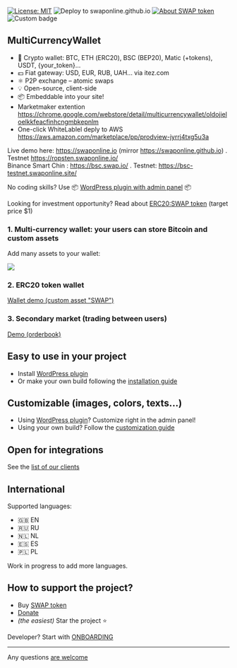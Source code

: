 ﻿[![License: MIT](https://img.shields.io/badge/License-MIT-green.svg)](LICENSE)
![Deploy to swaponline.github.io](https://github.com/swaponline/MultiCurrencyWallet/workflows/Deploy%20to%20swaponline.github.io/badge.svg)
[![About SWAP token](https://img.shields.io/badge/ERC20-SWAP-green)](https://github.com/swaponline/MultiCurrencyWallet/blob/master/docs/SWAPTOKEN.md)
![Custom badge](https://img.shields.io/endpoint?label=SWAP%20token%20price&url=https%3A%2F%2Fwallet.wpmix.net%2FtokenPrice%2F%3Fnetwork%3Dbsc%26address%3D0x92648e4537cdfa1ee743a244465a31aa034b1ce8%26round%3D2%26color%3Dgreen)
   
## MultiCurrencyWallet
        
- 👛 Crypto wallet: BTC, ETН (ERC20), BSC (BEP20), Matic (+tokens), USDT, {your_token}...
- 💵 Fiat gateway: USD, EUR, RUB, UAH... via itez.com
- ⚛️ P2P exchange – atomic swaps
- 💡 Open-source, client-side
- 📦 Embeddable into your site!
- Marketmaker extention https://chrome.google.com/webstore/detail/multicurrencywallet/oldojieloelkkfeacfinhcngmbkepnlm
- One-click WhiteLablel deply to AWS https://aws.amazon.com/marketplace/pp/prodview-jyrrj4txg5u3a

Live demo here: 
https://swaponline.io (mirror https://swaponline.github.io) . Testnet https://ropsten.swaponline.io/
<br> Binance  Smart Chin : https://bsc.swap.io/ . Testnet: https://bsc-testnet.swaponline.site/


No coding skills? Use :package: [WordPress plugin with admin panel](https://codecanyon.net/item/multicurrency-crypto-wallet-and-exchange-widgets-for-wordpress/23532064) :package: 

Looking for investment opportunity? Read about [ERC20:SWAP token](/docs/SWAPTOKEN.md) (target price $1)

### 1. Multi-currency wallet: your users can store Bitcoin and custom assets

Add many assets to your wallet:

<img src="https://wallet.wpmix.net/codecanyon_description_3.jpg">

### 2. ERC20 token wallet

<a href="https://mytoken.wpmix.net/">Wallet demo (custom asset "SWAP")</a>

### 3. Secondary market (trading between users)

<a href="https://swaponline.github.io/#/exchange/usdt-to-btc">Demo (orderbook)</a>


## Easy to use in your project

- Install [WordPress plugin](https://codecanyon.net/item/multicurrency-crypto-wallet-and-exchange-widgets-for-wordpress/23532064)
- Or make your own build following the [installation guide](/docs/INSTALLATION.md)


## Customizable (images, colors, texts...)

- Using [WordPress plugin](https://codecanyon.net/item/multicurrency-crypto-wallet-and-exchange-widgets-for-wordpress/23532064)? Сustomize right in the admin panel!
- Using your own build? Follow the [customization guide](/docs/CUSTOMIZATION.md)


## Open for integrations

See the [list of our clients](/docs/CLIENTS.md)


## International

Supported languages:

- 🇬🇧 EN
- 🇷🇺 RU
- 🇳🇱 NL
- 🇪🇸 ES
- 🇵🇱 PL

Work in progress to add more languages.


## How to support the project?

- Buy [SWAP token](/docs/SWAPTOKEN.md)
- [Donate](/docs/DONATE.md)
- _(the easiest)_ Star the project ⭐

Developer? Start with [ONBOARDING](https://github.com/swaponline/MultiCurrencyWallet/blob/master/docs/ONBOARDING.md)

---

Any questions [are welcome](https://t.me/swaponline)

